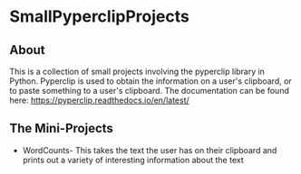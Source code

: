 # SmallPyperclipProjects
## About
This is a collection of small projects involving the pyperclip library in Python. Pyperclip is used to obtain the information on a user's clipboard, or to paste something to a user's clipboard. The documentation can be found here: https://pyperclip.readthedocs.io/en/latest/

## The Mini-Projects
* WordCounts- This takes the text the user has on their clipboard and prints out a variety of interesting information about the text
